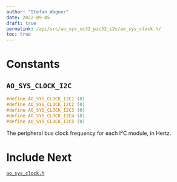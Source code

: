 ```yaml
---
author: "Stefan Wagner"
date: 2022-09-05
draft: true
permalink: /api/src/ao_sys_xc32_pic32_i2c/ao_sys_clock.h/
toc: true
---
```


# Constants

## `AO_SYS_CLOCK_I2C`

```c
#define AO_SYS_CLOCK_I2C1 (0)
#define AO_SYS_CLOCK_I2C2 (0)
#define AO_SYS_CLOCK_I2C3 (0)
#define AO_SYS_CLOCK_I2C4 (0)
#define AO_SYS_CLOCK_I2C5 (0)
```

The peripheral bus clock frequency for each I²C module, in Hertz.

# Include Next

[`ao_sys_clock.h`](../ao_sys_xc32_pic32/ao_sys_clock.h.md)
